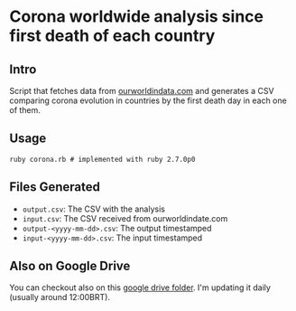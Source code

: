 # Corona worldwide analysis since first death of each country
## Intro
Script that fetches data from [ourworldindata.com](https://ourworldindata.org/coronavirus-source-data) and generates a CSV comparing corona evolution in countries by the first death day in each one of them.

## Usage
```
ruby corona.rb # implemented with ruby 2.7.0p0
```

## Files Generated
* `output.csv`: The CSV with the analysis
* `input.csv`: The CSV received from ourworldindate.com
* `output-<yyyy-mm-dd>.csv`: The output timestamped
* `input-<yyyy-mm-dd>.csv`: The input timestamped

## Also on Google Drive
You can checkout also on this [google drive folder](https://drive.google.com/drive/folders/16H1Pr0sLlR2uN0kePVXchM8yPHb_UfHp?usp=sharing). I'm updating it daily (usually around 12:00BRT).